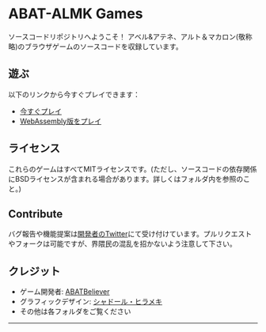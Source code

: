 # ABAT-ALMK Games

ソースコードリポジトリへようこそ！
アベル&アテネ、アルト＆マカロン(敬称略)のブラウザゲームのソースコードを収録しています。

## 遊ぶ

以下のリンクから今すぐプレイできます：

- [今すぐプレイ](https://example.com)
- [WebAssembly版をプレイ](https://example.com/wasm)

## ライセンス

これらのゲームはすべてMITライセンスです。(ただし、ソースコードの依存関係にBSDライセンスが含まれる場合があります。詳しくはフォルダ内を参照のこと。)

## Contribute

バグ報告や機能提案は[開発者のTwitter](https://x.com/abatbeliever)にて受け付けています。プルリクエストやフォークは可能ですが、界隈民の混乱を招かないよう注意して下さい。

## クレジット

- ゲーム開発者: [ABATBeliever](https://abatbeliever.net)
- グラフィックデザイン: [シャドール・ヒラメキ](https://x.com/YREm6BSZtl834fD)
- その他は各フォルダをご覧ください

---
